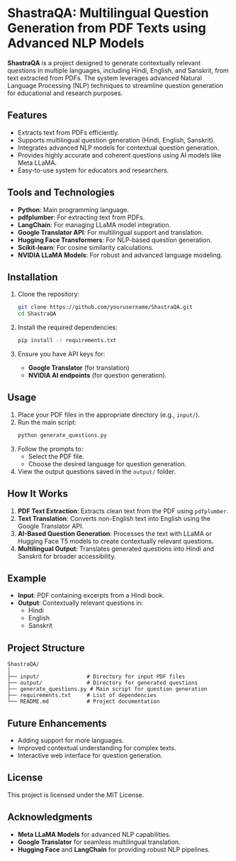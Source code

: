 # ShastraQA: Multilingual Question Generation from PDF Texts using Advanced NLP Models

**ShastraQA** is a project designed to generate contextually relevant questions in multiple languages, including Hindi, English, and Sanskrit, from text extracted from PDFs. The system leverages advanced Natural Language Processing (NLP) techniques to streamline question generation for educational and research purposes.

## Features
- Extracts text from PDFs efficiently.
- Supports multilingual question generation (Hindi, English, Sanskrit).
- Integrates advanced NLP models for contextual question generation.
- Provides highly accurate and coherent questions using AI models like Meta LLaMA.
- Easy-to-use system for educators and researchers.

## Tools and Technologies
- **Python**: Main programming language.
- **pdfplumber**: For extracting text from PDFs.
- **LangChain**: For managing LLaMA model integration.
- **Google Translator API**: For multilingual support and translation.
- **Hugging Face Transformers**: For NLP-based question generation.
- **Scikit-learn**: For cosine similarity calculations.
- **NVIDIA LLaMA Models**: For robust and advanced language modeling.

## Installation

1. Clone the repository:
   ```bash
   git clone https://github.com/yourusername/ShastraQA.git
   cd ShastraQA
   ```

2. Install the required dependencies:
   ```bash
   pip install -r requirements.txt
   ```

3. Ensure you have API keys for:
   - **Google Translator** (for translation)
   - **NVIDIA AI endpoints** (for question generation).

## Usage

1. Place your PDF files in the appropriate directory (e.g., `input/`).
2. Run the main script:
   ```bash
   python generate_questions.py
   ```
3. Follow the prompts to:
   - Select the PDF file.
   - Choose the desired language for question generation.
4. View the output questions saved in the `output/` folder.

## How It Works
1. **PDF Text Extraction**: Extracts clean text from the PDF using `pdfplumber`.
2. **Text Translation**: Converts non-English text into English using the Google Translator API.
3. **AI-Based Question Generation**: Processes the text with LLaMA or Hugging Face T5 models to create contextually relevant questions.
4. **Multilingual Output**: Translates generated questions into Hindi and Sanskrit for broader accessibility.

## Example

- **Input**: PDF containing excerpts from a Hindi book.
- **Output**: Contextually relevant questions in:
  - Hindi
  - English
  - Sanskrit

## Project Structure
```
ShastraQA/
│
├── input/               # Directory for input PDF files
├── output/              # Directory for generated questions
├── generate_questions.py # Main script for question generation
├── requirements.txt     # List of dependencies
└── README.md            # Project documentation
```

## Future Enhancements
- Adding support for more languages.
- Improved contextual understanding for complex texts.
- Interactive web interface for question generation.

## License
This project is licensed under the MIT License.

## Acknowledgments
- **Meta LLaMA Models** for advanced NLP capabilities.
- **Google Translator** for seamless multilingual translation.
- **Hugging Face** and **LangChain** for providing robust NLP pipelines.
```
